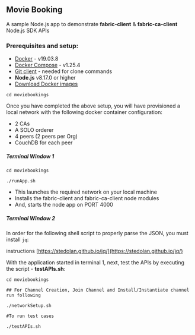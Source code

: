 ## Movie Booking

A sample Node.js app to demonstrate **__fabric-client__** & **__fabric-ca-client__** Node.js SDK APIs

### Prerequisites and setup:

* [Docker](https://www.docker.com/products/overview) - v19.03.8
* [Docker Compose](https://docs.docker.com/compose/overview/) - v1.25.4
* [Git client](https://git-scm.com/downloads) - needed for clone commands
* **Node.js** v8.17.0 or higher
* [Download Docker images](http://hyperledger-fabric.readthedocs.io/en/latest/samples.html#binaries)

```
cd moviebookings

```

Once you have completed the above setup, you will have provisioned a local network with the following docker container configuration:

* 2 CAs
* A SOLO orderer
* 4 peers (2 peers per Org)
* CouchDB for each peer

##### Terminal Window 1

```
cd moviebookings

./runApp.sh

```

* This launches the required network on your local machine
* Installs the fabric-client and fabric-ca-client node modules
* And, starts the node app on PORT 4000

##### Terminal Window 2


In order for the following shell script to properly parse the JSON, you must install ``jq``:

instructions [https://stedolan.github.io/jq/](https://stedolan.github.io/jq/)

With the application started in terminal 1, next, test the APIs by executing the script - **testAPIs.sh**:
```
cd moviebookings

## For Channel Creation, Join Channel and Install/Instantiate channel run following 

./networkSetup.sh

#To run test cases

./testAPIs.sh

```
